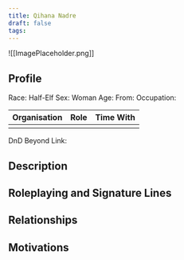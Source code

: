 ```yaml
---
title: Qihana Nadre
draft: false
tags:
---
```

![[ImagePlaceholder.png]]

## Profile
Race: Half-Elf
Sex: Woman
Age:
From:
Occupation:

| Organisation | Role | Time With |
| ------------ | ---- | --------- |
|              |      |           

DnD Beyond Link:

## Description

## Roleplaying and Signature Lines

## Relationships

## Motivations




